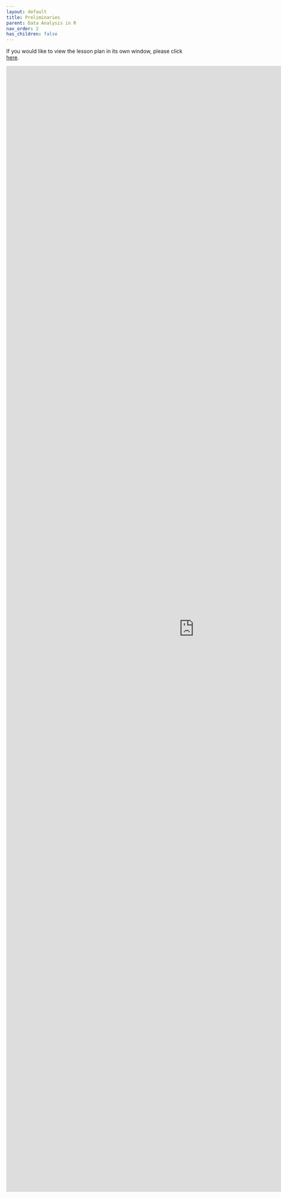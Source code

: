 ```yaml
---
layout: default
title: Preliminaries
parent: Data Analysis in R
nav_order: 2
has_children: false
---
```



If you would like to view the lesson plan in its own window, please click [here](https://aranganath24.github.io/data_bootcamp/R_MATERIALS/BootCamp_R.html).

<iframe src="https://aranganath24.github.io/data_bootcamp/R_MATERIALS/BootCamp_R.html" style="width: 1000px; height: 3000px;" frameBorder="0"></iframe>
